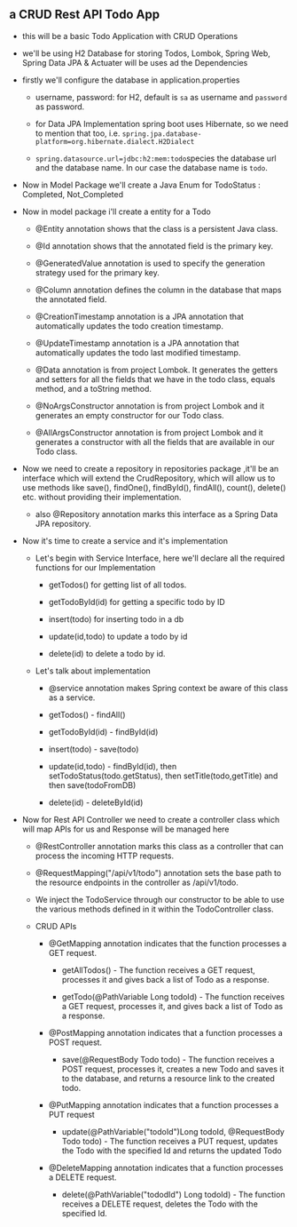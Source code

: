 ## a CRUD Rest API Todo App
- this will be a basic Todo Application with CRUD Operations

- we'll be using H2 Database for storing Todos, Lombok, Spring Web, Spring Data JPA & Actuater will be uses ad the Dependencies

- firstly we'll configure the database in application.properties

    - username, password: for H2, default is `sa` as username and `password` as password.

    - for Data JPA Implementation spring boot uses Hibernate, so we need to mention that too, i.e. `spring.jpa.database-platform=org.hibernate.dialect.H2Dialect`

    - `spring.datasource.url=jdbc:h2:mem:todo`species the database url and the database name. In our case the database name is `todo`.

- Now in Model Package we'll create a Java Enum for TodoStatus : Completed, Not\_Completed

- Now in model package i'll create a entity for a Todo

    - @Entity annotation shows that the class is a persistent Java class.

    - @Id annotation shows that the annotated field is the primary key.

    - @GeneratedValue annotation is used to specify the generation strategy used for the primary key.

    - @Column annotation defines the column in the database that maps the annotated field.

    - @CreationTimestamp annotation is a JPA annotation that automatically updates the todo creation timestamp.

    - @UpdateTimestamp annotation is a JPA annotation that automatically updates the todo last modified timestamp.

    - @Data annotation is from project Lombok. It generates the getters and setters for all the fields that we have in the todo class, equals method, and a toString method.

    - @NoArgsConstructor annotation is from project Lombok and it generates an empty constructor for our Todo class.

    - @AllArgsConstructor annotation is from project Lombok and it generates a constructor with all the fields that are available in our Todo class.

- Now we need to create a repository in repositories package ,it'll be an interface which will extend the CrudRepository, which will allow us to use methods like save(), findOne(), findById(), findAll(), count(), delete() etc. without providing their implementation.

    - also @Repository annotation marks this interface as a Spring Data JPA repository.

- Now it's time to create a service and it's implementation

    - Let's begin with Service Interface, here we'll declare all the required functions for our Implementation

        - getTodos() for getting list of all todos.

        - getTodoById(id) for getting a specific todo by ID

        - insert(todo) for inserting todo in a db

        - update(id,todo) to update a todo by id

        - delete(id) to delete a todo by id.

    - Let's talk about implementation

        - @service annotation makes Spring context be aware of this class as a service.

        - getTodos() - findAll()

        - getTodoById(id) - findById(id)

        - insert(todo) - save(todo)

        - update(id,todo) - findById(id), then setTodoStatus(todo.getStatus), then setTitle(todo,getTitle) and then save(todoFromDB)

        - delete(id) - deleteById(id)

- Now for Rest API Controller we need to create a controller class which will map APIs for us and Response will be managed here

    - @RestController annotation marks this class as a controller that can process the incoming HTTP requests.

    - @RequestMapping("/api/v1/todo") annotation sets the base path to the resource endpoints in the controller as /api/v1/todo.

    - We inject the TodoService through our constructor to be able to use the various methods defined in it within the TodoController class.

    - CRUD APIs

        - @GetMapping annotation indicates that the function processes a GET request.

            - getAllTodos() - The function receives a GET request, processes it and gives back a list of Todo as a response.

            - getTodo(@PathVariable Long todoId) - The function receives a GET request, processes it, and gives back a list of Todo as a response.

        - @PostMapping annotation indicates that a function processes a POST request.

            - save(@RequestBody Todo todo) - The function receives a POST request, processes it, creates a new Todo and saves it to the database, and returns a resource link to the created todo.

        - @PutMapping annotation indicates that a function processes a PUT request

            - update(@PathVariable("todoId")Long todoId, @RequestBody Todo todo) - The function receives a PUT request, updates the Todo with the specified Id and returns the updated Todo

        - @DeleteMapping annotation indicates that a function processes a DELETE request.

            - delete(@PathVariable("tododId") Long todoId) - The function receives a DELETE request, deletes the Todo with the specified Id.





